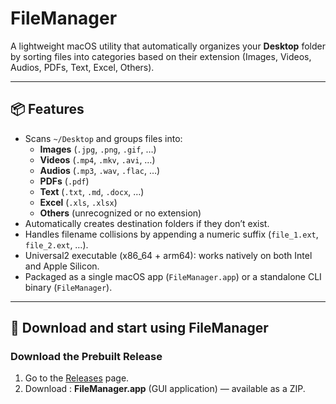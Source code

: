 # FileManager

A lightweight macOS utility that automatically organizes your **Desktop** folder by sorting files into categories based on their extension (Images, Videos, Audios, PDFs, Text, Excel, Others).

---

## 📦 Features

- Scans `~/Desktop` and groups files into:
  - **Images** (`.jpg`, `.png`, `.gif`, …)
  - **Videos** (`.mp4`, `.mkv`, `.avi`, …)
  - **Audios** (`.mp3`, `.wav`, `.flac`, …)
  - **PDFs** (`.pdf`)
  - **Text** (`.txt`, `.md`, `.docx`, …)
  - **Excel** (`.xls`, `.xlsx`)
  - **Others** (unrecognized or no extension)
- Automatically creates destination folders if they don’t exist.
- Handles filename collisions by appending a numeric suffix (`file_1.ext`, `file_2.ext`, …).
- Universal2 executable (x86_64 + arm64): works natively on both Intel and Apple Silicon.
- Packaged as a single macOS app (`FileManager.app`) or a standalone CLI binary (`FileManager`).

---

## 🚀 Download and start using FileManager

### Download the Prebuilt Release

1. Go to the [Releases](https://github.com/Adrien89betty/file-manager/releases) page.
2. Download :
   **FileManager.app** (GUI application) — available as a ZIP.
